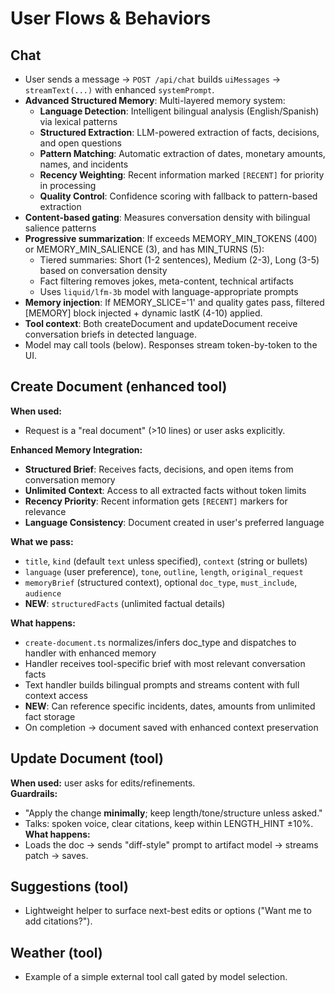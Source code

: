 # User Flows & Behaviors

## Chat
- User sends a message → `POST /api/chat` builds `uiMessages` → `streamText(...)` with enhanced `systemPrompt`.
- **Advanced Structured Memory**: Multi-layered memory system:
  - **Language Detection**: Intelligent bilingual analysis (English/Spanish) via lexical patterns
  - **Structured Extraction**: LLM-powered extraction of facts, decisions, and open questions
  - **Pattern Matching**: Automatic extraction of dates, monetary amounts, names, and incidents
  - **Recency Weighting**: Recent information marked `[RECENT]` for priority in processing
  - **Quality Control**: Confidence scoring with fallback to pattern-based extraction
- **Content-based gating**: Measures conversation density with bilingual salience patterns
- **Progressive summarization**: If exceeds MEMORY_MIN_TOKENS (400) or MEMORY_MIN_SALIENCE (3), and has MIN_TURNS (5):
  - Tiered summaries: Short (1-2 sentences), Medium (2-3), Long (3-5) based on conversation density
  - Fact filtering removes jokes, meta-content, technical artifacts
  - Uses `liquid/lfm-3b` model with language-appropriate prompts
- **Memory injection**: If MEMORY_SLICE='1' and quality gates pass, filtered [MEMORY] block injected + dynamic lastK (4-10) applied.
- **Tool context**: Both createDocument and updateDocument receive conversation briefs in detected language.
- Model may call tools (below). Responses stream token-by-token to the UI.

## Create Document (enhanced tool)
**When used:**
- Request is a "real document" (>10 lines) or user asks explicitly.

**Enhanced Memory Integration:**
- **Structured Brief**: Receives facts, decisions, and open items from conversation memory
- **Unlimited Context**: Access to all extracted facts without token limits
- **Recency Priority**: Recent information gets `[RECENT]` markers for relevance
- **Language Consistency**: Document created in user's preferred language

**What we pass:**
- `title`, `kind` (default `text` unless specified), `context` (string or bullets)
- `language` (user preference), `tone`, `outline`, `length`, `original_request`
- `memoryBrief` (structured context), optional `doc_type`, `must_include`, `audience`
- **NEW**: `structuredFacts` (unlimited factual details)

**What happens:**
- `create-document.ts` normalizes/infers doc_type and dispatches to handler with enhanced memory
- Handler receives tool-specific brief with most relevant conversation facts
- Text handler builds bilingual prompts and streams content with full context access
- **NEW**: Can reference specific incidents, dates, amounts from unlimited fact storage
- On completion → document saved with enhanced context preservation

## Update Document (tool)
**When used:** user asks for edits/refinements.  
**Guardrails:**
- "Apply the change **minimally**; keep length/tone/structure unless asked."
- Talks: spoken voice, clear citations, keep within LENGTH_HINT ±10%.
**What happens:**
- Loads the doc → sends "diff-style" prompt to artifact model → streams patch → saves.

## Suggestions (tool)
- Lightweight helper to surface next-best edits or options ("Want me to add citations?").

## Weather (tool)
- Example of a simple external tool call gated by model selection.
